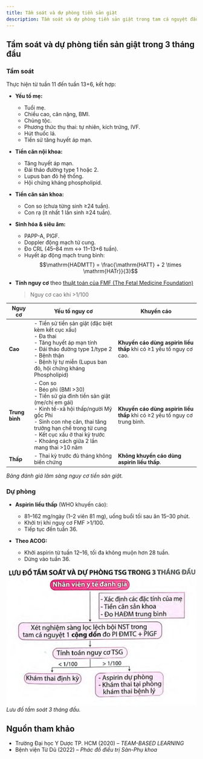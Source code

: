 ```yaml
---
title: Tầm soát và dự phòng tiền sản giật
description: Tầm soát và dự phòng tiền sản giật trong tam cá nguyệt đầu.
---
```


## Tầm soát và dự phòng tiền sản giật trong 3 tháng đầu

### Tầm soát

Thực hiện từ tuần 11 đến tuần 13+6, kết hợp:

- **Yếu tố mẹ:**
  - Tuổi mẹ.
  - Chiều cao, cân nặng, BMI.
  - Chủng tộc.
  - Phương thức thụ thai: tự nhiên, kích trứng, IVF.
  - Hút thuốc lá.
  - Tiền sử tăng huyết áp mạn.

- **Tiền căn nội khoa:**
  - Tăng huyết áp mạn.
  - Đái tháo đường type 1 hoặc 2.
  - Lupus ban đỏ hệ thống.
  - Hội chứng kháng phospholipid.

- **Tiền căn sản khoa:**
  - Con so (chưa từng sinh ≥24 tuần).
  - Con rạ (ít nhất 1 lần sinh ≥24 tuần).

- **Sinh hóa & siêu âm:**
  - PAPP-A, PlGF.
  - Doppler động mạch tử cung.
  - Đo CRL (45–84 mm ↔ 11–13+6 tuần).
  - Huyết áp động mạch trung bình:   $$\mathrm{HADMTT} = \frac{\mathrm{HATT} + 2 \times \mathrm{HATr}}{3}$$  

- **Tính nguy cơ** theo [thuật toán của FMF (The Fetal Medicine Foundation)](https://fetalmedicine.org/research/assess/preeclampsia/first-trimester)  
  > Nguy cơ cao khi >1/100  

| **Nguy cơ**    | **Yếu tố nguy cơ**                                                                                          | **Khuyến cáo**                                                                 |
|----------------|------------------------------------------------------------------------------------------------------------|--------------------------------------------------------------------------------|
| **Cao**        | - Tiền sử tiền sản giật (đặc biệt kèm kết cục xấu)<br>- Đa thai<br>- Tăng huyết áp mạn tính<br>- Đái tháo đường type 1/type 2<br>- Bệnh thận<br>- Bệnh lý tự miễn (Lupus ban đỏ, hội chứng kháng Phospholipid) | **Khuyến cáo dùng aspirin liều thấp** khi có ≥1 yếu tố nguy cơ cao.            |
| **Trung bình** | - Con so<br>- Béo phì (BMI >30)<br>- Tiền sử gia đình tiền sản giật (mẹ/chị em gái)<br>- Kinh tế-xã hội thấp/người Mỹ gốc Phi<br>- Sinh con nhẹ cân, thai tăng trưởng hạn chế trong tử cung<br>- Kết cục xấu ở thai kỳ trước<br>- Khoảng cách giữa 2 lần mang thai >10 năm | **Khuyến cáo dùng aspirin liều thấp** khi có ≥2 yếu tố nguy cơ trung bình.    |
| **Thấp**       | - Thai kỳ trước đủ tháng không biến chứng                                                                  | **Không khuyến cáo dùng aspirin liều thấp**.                                   |
  
_Bảng đánh giá lâm sàng nguy cơ tiền sản giật._

### Dự phòng

- **Aspirin liều thấp** (WHO khuyến cáo):  
  - 81–162 mg/ngày (1–2 viên 81 mg), uống buổi tối sau ăn 15–30 phút.
  - Khởi trị khi nguy cơ FMF >1/100.
  - Tiếp tục đến tuần 36.

- **Theo ACOG:**  
  - Khởi aspirin từ tuần 12–16, tối đa không muộn hơn 28 tuần.
  - Dừng vào tuần 36.

![Lưu đồ tầm soát tiền sản giật 3 tháng đầu](../../../../assets/san-khoa/tang-huyet-ap-thai-ky/luu-do-tam-soat-tien-san-giat-3-thang-dau.png)  
_Lưu đồ tầm soát 3 tháng đầu._

## Nguồn tham khảo

- Trường Đại học Y Dược TP. HCM (2020) – _TEAM-BASED LEARNING_  
- Bệnh viện Từ Dũ (2022) – _Phác đồ điều trị Sản-Phụ khoa_  
